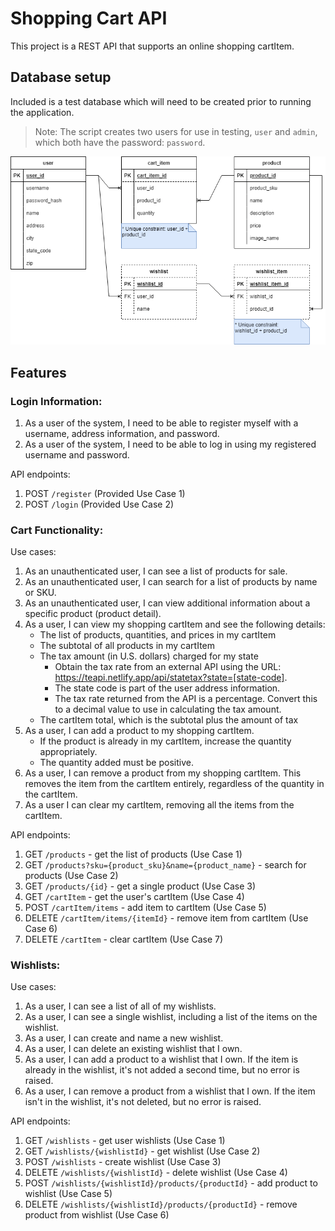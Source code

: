 # Shopping Cart API

This project is a REST API that supports an online shopping cartItem.

## Database setup

Included is a test database which will need to be created prior to running the application. 

> Note: The script creates two users for use in testing, `user` and `admin`, which both have the password: `password`.

![Database schema](./database/test_db_ERD.png)


## Features

### Login Information:

1. As a user of the system, I need to be able to register myself with a username, address information, and password.
1. As a user of the system, I need to be able to log in using my registered username and password.

API endpoints:
1. POST `/register` (Provided Use Case 1)
1. POST `/login` (Provided Use Case 2)

### Cart Functionality:

Use cases:
1. As an unauthenticated user, I can see a list of products for sale.
1. As an unauthenticated user, I can search for a list of products by name or SKU.
1. As an unauthenticated user, I can view additional information about a specific product (product detail).
1. As a user, I can view my shopping cartItem and see the following details:
    * The list of products, quantities, and prices in my cartItem
    * The subtotal of all products in my cartItem
    * The tax amount (in U.S. dollars) charged for my state
        - Obtain the tax rate from an external API using the URL: https://teapi.netlify.app/api/statetax?state=[state-code].
        - The state code is part of the user address information.
        - The tax rate returned from the API is a percentage. Convert this to a decimal value to use in calculating the tax amount.
    * The cartItem total, which is the subtotal plus the amount of tax
1. As a user, I can add a product to my shopping cartItem.
    * If the product is already in my cartItem, increase the quantity appropriately.
    * The quantity added must be positive.
1. As a user, I can remove a product from my shopping cartItem. This removes the item from the cartItem entirely, regardless of the quantity in the cartItem.
1. As a user I can clear my cartItem, removing all the items from the cartItem.

API endpoints:
1. GET `/products` - get the list of products (Use Case 1)
1. GET `/products?sku={product_sku}&name={product_name}` - search for products (Use Case 2)
1. GET `/products/{id}` - get a single product (Use Case 3)
1. GET `/cartItem` - get the user's cartItem (Use Case 4)
1. POST `/cartItem/items` - add item to cartItem (Use Case 5)
1. DELETE `/cartItem/items/{itemId}` - remove item from cartItem (Use Case 6)
1. DELETE `/cartItem` - clear cartItem (Use Case 7)

### Wishlists:

Use cases:
1. As a user, I can see a list of all of my wishlists.
1. As a user, I can see a single wishlist, including a list of the items on the wishlist.
1. As a user, I can create and name a new wishlist.
1. As a user, I can delete an existing wishlist that I own.
1. As a user, I can add a product to a wishlist that I own. If the item is already in the wishlist, it's not added a second time, but no error is raised.
1. As a user, I can remove a product from a wishlist that I own. If the item isn't in the wishlist, it's not deleted, but no error is raised.

API endpoints:
1. GET `/wishlists` - get user wishlists (Use Case 1)
1. GET `/wishlists/{wishlistId}` - get wishlist (Use Case 2)
1. POST `/wishlists` - create wishlist (Use Case 3)
1. DELETE `/wishlists/{wishlistId}` - delete wishlist (Use Case 4)
1. POST `/wishlists/{wishlistId}/products/{productId}` - add product to wishlist (Use Case 5)
1. DELETE `/wishlists/{wishlistId}/products/{productId}` - remove product from wishlist (Use Case 6)
